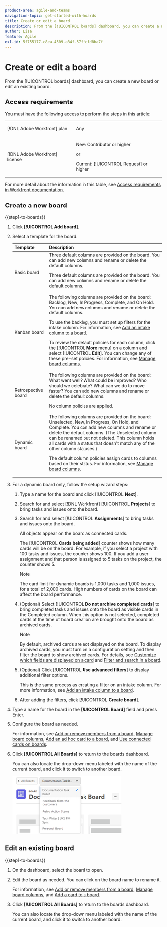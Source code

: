 ```yaml
---
product-area: agile-and-teams
navigation-topic: get-started-with-boards
title: Create or edit a board
description: From the [!UICONTROL boards] dashboard, you can create a new board or edit an existing board.
author: Lisa
feature: Agile
exl-id: 5f755177-c8ea-4509-a34f-57ffcfd8ba7f
---
```

# Create or edit a board

<!-- Audited: 12/2023 -->

From the [!UICONTROL boards] dashboard, you can create a new board or edit an existing board.

## Access requirements

You must have the following access to perform the steps in this article:

<table style="table-layout:auto"> 
 <col> 
 <col> 
 <tbody> 
  <tr> 
   <td role="rowheader">[!DNL Adobe Workfront] plan</td> 
   <td> <p>Any</p> </td> 
  </tr> 
    <tr> 
   <td role="rowheader">[!DNL Adobe Workfront] license</td> 
   <td> <p>New: Contributor or higher </p>
 <p>or</p> 
<p>Current: [!UICONTROL Request] or higher </p> 
</td> 
  </tr>
 </tbody> 
</table>

For more detail about the information in this table, see [Access requirements in Workfront documentation](/help/quicksilver/administration-and-setup/add-users/access-levels-and-object-permissions/access-level-requirements-in-documentation.md).

## Create a new board

{{step1-to-boards}}

1. Click **[!UICONTROL Add board]**.

1. Select a template for the board.

   | Template | Description |
   |---------|----------|
   | Basic board | Three default columns are provided on the board. You can add new columns and rename or delete the default columns. <p>Three default columns are provided on the board. You can add new columns and rename or delete the default columns. |
   | Kanban board | The following columns are provided on the board: Backlog, New, In Progress, Complete, and On Hold. You can add new columns and rename or delete the default columns.<p>To use the backlog, you must set up filters for the intake column. For information, see [Add an intake column to a board](/help/quicksilver/agile/use-boards-agile-planning-tools/add-intake-column-to-board.md). <p>To review the default policies for each column, click the [!UICONTROL **More** menu] on a column and select [!UICONTROL **Edit**]. You can change any of these pre-set policies. For information, see [Manage board columns](/help/quicksilver/agile/get-started-with-boards/manage-board-columns.md). |
   | Retrospective board | The following columns are provided on the board: What went well? What could be improved? Who should we celebrate? What can we do to move faster? You can add new columns and rename or delete the default columns. <p>No column policies are applied. |
   | Dynamic board | The following columns are provided on the board: Unselected, New, In Progress, On Hold, and Complete. You can add new columns and rename or delete the default columns. (The Unselected column can be renamed but not deleted. This column holds all cards with a status that doesn't match any of the other column statuses.) <p>The default column policies assign cards to columns based on their status. For information, see [Manage board columns](/help/quicksilver/agile/get-started-with-boards/manage-board-columns.md). |

1. For a dynamic board only, follow the setup wizard steps:

   1. Type a name for the board and click [!UICONTROL **Next**].
   1. Search for and select [!DNL Workfront] [!UICONTROL **Projects**] to bring tasks and issues onto the board.
   1. Search for and select [!UICONTROL **Assignments**] to bring tasks and issues onto the board.

      All objects appear on the board as connected cards.

      The [!UICONTROL **Cards being added**] counter shows how many cards will be on the board. For example, if you select a project with 100 tasks and issues, the counter shows 100. If you add a user assignment and that person is assigned to 5 tasks on the project, the counter shows 5.

      >[!NOTE]
      >
      >The card limit for dynamic boards is 1,000 tasks and 1,000 issues, for a total of 2,000 cards. High numbers of cards on the board can affect the board performance.

   1. (Optional) Select [!UICONTROL **Do not archive completed cards**] to bring completed tasks and issues onto the board as visible cards in the Completed column. When this option is not selected, completed cards at the time of board creation are brought onto the board as archived cards.
   
      >[!NOTE]
      >
      >By default, archived cards are not displayed on the board. To display archived cards, you must turn on a configuration setting and then filter the board to show archived cards. For details, see [Customize which fields are displayed on a card](/help/quicksilver/agile/get-started-with-boards/customize-fields-on-card.md) and [Filter and search in a board](/help/quicksilver/agile/get-started-with-boards/filter-search-in-board.md).

   1. (Optional) Click [!UICONTROL **Use advanced filters**] to display additional filter options.

      This is the same process as creating a filter on an intake column. For more information, see [Add an intake column to a board](/help/quicksilver/agile/use-boards-agile-planning-tools/add-intake-column-to-board.md).

   1. After adding the filters, click [!UICONTROL **Create board**].

1. Type a name for the board in the **[!UICONTROL Board]** field and press Enter.
1. Configure the board as needed.

   For information, see [Add or remove members from a board](../../agile/get-started-with-boards/add-members-to-board.md), [Manage board columns](../../agile/get-started-with-boards/manage-board-columns.md), [Add an ad hoc card to a board](../../agile/get-started-with-boards/add-card-to-board.md), and [Use connected cards on boards](/help/quicksilver/agile/get-started-with-boards/connected-cards.md).

1. Click **[!UICONTROL All Boards]** to return to the boards dashboard.

   You can also locate the drop-down menu labeled with the name of the current board, and click it to switch to another board.

   ![List of boards](assets/boards-button-list-of-boards-350x188.png)

## Edit an existing board

{{step1-to-boards}}

1. On the dashboard, select the board to open.
1. Edit the board as needed. You can click on the board name to rename it.

   For information, see [Add or remove members from a board](../../agile/get-started-with-boards/add-members-to-board.md), [Manage board columns](../../agile/get-started-with-boards/manage-board-columns.md), and [Add a card to a board](../../agile/get-started-with-boards/add-card-to-board.md).

1. Click **[!UICONTROL All Boards]** to return to the boards dashboard.

   You can also locate the drop-down menu labeled with the name of the current board, and click it to switch to another board.
